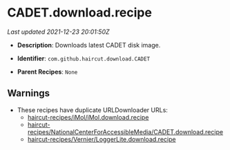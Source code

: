 # CADET.download.recipe

_Last updated 2021-12-23 20:01:50Z_

- **Description**: Downloads latest CADET disk image.

- **Identifier**: `com.github.haircut.download.CADET`

- **Parent Recipes**: `None`


## Warnings

- These recipes have duplicate URLDownloader URLs:
    - [haircut-recipes/iMol/iMol.download.recipe](/autopkg-dupe-tracker/haircut-recipes/iMol/iMol.download.recipe)
    - [haircut-recipes/NationalCenterForAccessibleMedia/CADET.download.recipe](/autopkg-dupe-tracker/haircut-recipes/NationalCenterForAccessibleMedia/CADET.download.recipe)
    - [haircut-recipes/Vernier/LoggerLite.download.recipe](/autopkg-dupe-tracker/haircut-recipes/Vernier/LoggerLite.download.recipe)